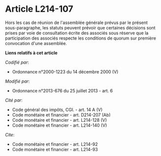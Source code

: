 # Article L214-107

Hors les cas de réunion de l'assemblée générale prévus par le présent sous-paragraphe, les statuts peuvent prévoir que
certaines décisions sont prises par voie de consultation écrite des associés sous réserve que la participation des associés
respecte les conditions de quorum sur première convocation d'une assemblée.

**Liens relatifs à cet article**

_Codifié par_:

  - Ordonnance n°2000-1223 du 14 décembre 2000 (V)

_Modifié par_:

  - Ordonnance n°2013-676 du 25 juillet 2013 - art. 6

_Cité par_:

  - Code général des impôts, CGI. - art. 14 A (V)
  - Code monétaire et financier - art. D214-207 (Ab)
  - Code monétaire et financier - art. L214-128 (V)
  - Code monétaire et financier - art. L214-140 (V)

_Cite_:

  - Code monétaire et financier - art. L214-92
  - Code monétaire et financier - art. L214-93
